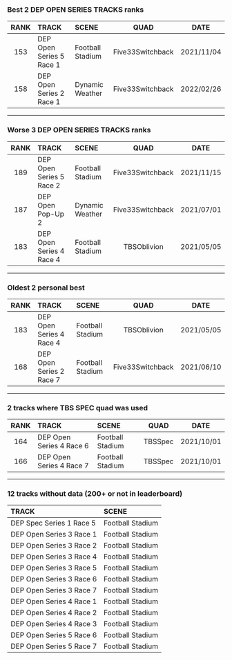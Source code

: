### Best 2 DEP OPEN SERIES TRACKS ranks
|RANK|TRACK|SCENE|QUAD|DATE|
|:---:|:---|:---|:---:|:---:|
|153|DEP Open Series 5 Race 1|Football Stadium|Five33Switchback|2021/11/04|
|158|DEP Open Series 2 Race 1|Dynamic Weather|Five33Switchback|2022/02/26|
---
### Worse 3 DEP OPEN SERIES TRACKS ranks
|RANK|TRACK|SCENE|QUAD|DATE|
|:---:|:---|:---|:---:|:---:|
|189|DEP Open Series 5 Race 2|Football Stadium|Five33Switchback|2021/11/15|
|187|DEP Open Pop-Up 2|Dynamic Weather|Five33Switchback|2021/07/01|
|183|DEP Open Series 4 Race 4|Football Stadium|TBSOblivion|2021/05/05|
---
### Oldest 2 personal best
|RANK|TRACK|SCENE|QUAD|DATE|
|:---:|:---|:---|:---:|:---:|
|183|DEP Open Series 4 Race 4|Football Stadium|TBSOblivion|2021/05/05|
|168|DEP Open Series 2 Race 7|Football Stadium|Five33Switchback|2021/06/10|
---
### 2 tracks where TBS SPEC quad was used
|RANK|TRACK|SCENE|QUAD|DATE|
|:---:|:---|:---|:---:|:---:|
|164|DEP Open Series 4 Race 6|Football Stadium|TBSSpec|2021/10/01|
|166|DEP Open Series 4 Race 7|Football Stadium|TBSSpec|2021/10/01|
---
### 12 tracks without data (200+ or not in leaderboard)
|TRACK|SCENE|
|:---|:---|
|DEP Spec Series 1 Race 5|Football Stadium|
|DEP Open Series 3 Race 1|Football Stadium|
|DEP Open Series 3 Race 2|Football Stadium|
|DEP Open Series 3 Race 4|Football Stadium|
|DEP Open Series 3 Race 5|Football Stadium|
|DEP Open Series 3 Race 6|Football Stadium|
|DEP Open Series 3 Race 7|Football Stadium|
|DEP Open Series 4 Race 1|Football Stadium|
|DEP Open Series 4 Race 2|Football Stadium|
|DEP Open Series 4 Race 3|Football Stadium|
|DEP Open Series 5 Race 6|Football Stadium|
|DEP Open Series 5 Race 7|Football Stadium|
